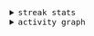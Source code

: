 <details>
  <summary>
    <samp>streak stats</samp>
  </summary>
  <br>

  ![🐠](https://github-readme-streak-stats.herokuapp.com?user=kkhys&theme=dark)
</details>

<details>
  <summary>
    <samp>activity graph</samp>
  </summary>
  <br>

  [![🐡](https://github-readme-activity-graph.vercel.app/graph?username=kkhys&theme=xcode)](https://github.com/ashutosh00710/github-readme-activity-graph)
</details>
